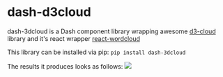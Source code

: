 # dash-d3cloud

dash-3dcloud is a Dash component library wrapping awesome [d3-cloud](https://www.jasondavies.com/wordcloud/) library and it's react wrapper [react-wordcloud](https://github.com/chrisrzhou/react-wordcloud)


This library can be installed via pip: `pip install dash-3dcloud`

The results it produces looks as follows:
![](https://raw.githubusercontent.com/trnkatomas/dash-d3cloud/master/img/usage.png)
